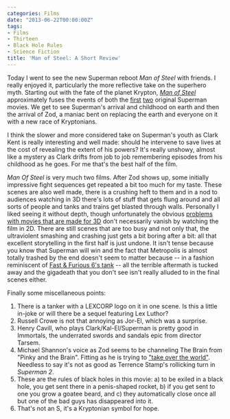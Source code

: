 ```yaml
---
categories: Films
date: "2013-06-22T00:00:00Z"
tags:
- Films
- Thirteen
- Black Hole Rules
- Science Fiction
title: 'Man of Steel: A Short Review'
---
```


Today I went to see the new Superman reboot _Man of Steel_ with friends. I really enjoyed it, particularly the more reflective take on the superhero myth. Starting out with the fate of the planet Krypton, [_Man of Steel_](http://www.imdb.com/title/tt0770828/) approximately fuses the events of both the [first](http://www.imdb.com/title/tt0078346/?ref_=sr_2) [two](http://www.imdb.com/title/tt0081573/) original Superman movies. We get to see Superman's arrival and childhood on earth and then the arrival of Zod, a maniac bent on replacing the earth and everyone on it with a new race of Kryptonians.

I think the slower and more considered take on Superman's youth as Clark Kent is really interesting and well made: should he intervene to save lives at the cost of revealing the extent of his powers? It's really unshowy, almost like a mystery as Clark drifts from job to job remembering episodes from his childhood as he goes. For me that's the best half of the film.

_Man Of Steel_ is very much two films. After Zod shows up, some initially impressive fight sequences get repeated a bit too much for my taste. These scenes are also well made, there is a crushing heft to them and in a nod to audiences watching in 3D there's lots of stuff that gets flung around and all sorts of people and tanks and trains get blasted through walls. Personally I liked seeing it without depth, though unfortunately the obvious [problems with movies that are made for 3D](star-trek-into-darkness-a-short-review) don't necessarily vanish by watching the film in 2D. There are still scenes that are too busy and not only that, the ultraviolent smashing and crashing just gets a bit boring after a bit: all that excellent storytelling in the first half is just undone. It isn't tense because you know that Superman will win and the fact that Metropolis is almost totally trashed by the end doesn't seem to matter because -- in a fashion reminiscent of [Fast & Furious 6's tank](/fast-furious-6-a-short-review/) -- all the terrible aftermath is tucked away and the gigadeath that you don't see isn't really alluded to in the final scenes either.

Finally some miscellaneous points:

1. There is a tanker with a LEXCORP logo on it in one scene. Is this a little in-joke or will there be a sequel featuring Lex Luthor?
2. Russell Crowe is not that annoying as Jor-El, which was a surprise.
3. Henry Cavill, who plays Clark/Kal-El/Superman is pretty good in Immortals, the underrated swords and sandals epic from director Tarsem.
4. Michael Shannon's voice as Zod seems to be channeling The Brain from "Pinky and the Brain". Fitting as he is trying to ["take over the world"](http://www.youtube.com/watch?v=d5TU8o6TvNk). Needless to say it's not as good as Terrence Stamp's rollicking turn in _Superman 2_.
5. These are the rules of black holes in this movie: a) to be exiled in a black hole, you get sent there in a penis-shaped rocket, b) if you get sent to one you grow a goatee beard, and c) they automatically close once all but one of the bad guys has disappeared into it.
6. That's not an S, it's a Kryptonian symbol for hope.